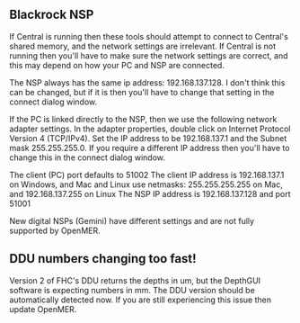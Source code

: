 ## Blackrock NSP

If Central is running then these tools should attempt to connect to Central's shared memory, and the network settings are irrelevant. If Central is not running then you'll have to make sure the network settings are correct, and this may depend on how your PC and NSP are connected.

The NSP always has the same ip address: 192.168.137.128. I don't think this can be changed, but if it is then you'll have to change that setting in the connect dialog window.

If the PC is linked directly to the NSP, then we use the following network adapter settings. In the adapter properties,  double click on Internet Protocol Version 4 (TCP/IPv4). Set the IP address to be 192.168.137.1 and the Subnet mask 255.255.255.0.  If you require a different IP address then you'll have to change this in the connect dialog window.

The client (PC) port defaults to 51002
The client IP address is 192.168.137.1 on Windows, and Mac and Linux use netmasks: 255.255.255.255 on Mac, and 192.168.137.255 on Linux
The NSP IP address is 192.168.137.128 and port 51001 

New digital NSPs (Gemini) have different settings and are not fully supported by OpenMER.

## DDU numbers changing too fast!

Version 2 of FHC's DDU returns the depths in um, but the DepthGUI software is expecting numbers in mm. The DDU version should be automatically detected now. If you are still experiencing this issue then update OpenMER.
